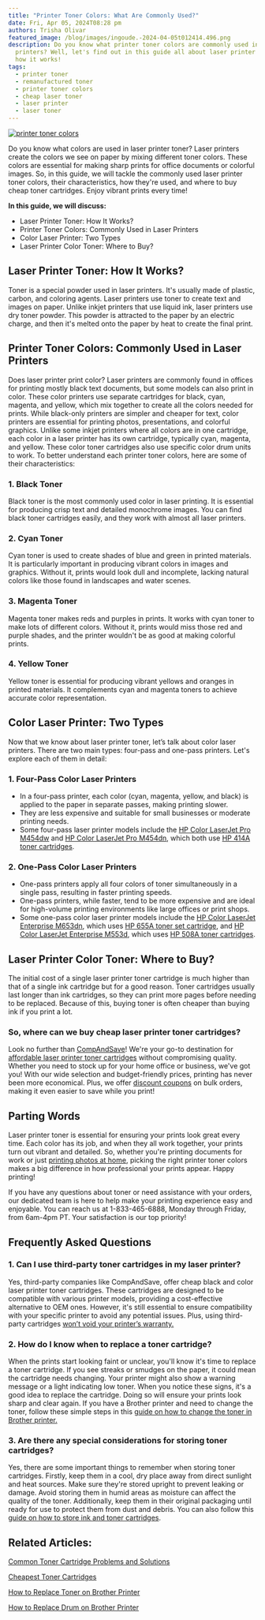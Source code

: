 ```yaml
---
title: "Printer Toner Colors: What Are Commonly Used?"
date: Fri, Apr 05, 2024T08:28 pm
authors: Trisha Olivar
featured_image: /blog/images/ingoude.-2024-04-05t012414.496.png
description: Do you know what printer toner colors are commonly used in laser
  printers? Well, let's find out in this guide all about laser printer toner and
  how it works!
tags:
  - printer toner
  - remanufactured toner
  - printer toner colors
  - cheap laser toner
  - laser printer
  - laser toner
---
```

[![printer toner colors](/blog/images/ingoude.-2024-04-05t012414.496.png "Printer Toner Colors: What Are Commonly Used?")](/blog/images/ingoude.-2024-04-05t012414.496.png)

Do you know what colors are used in laser printer toner? Laser printers create the colors we see on paper by mixing different toner colors. These colors are essential for making sharp prints for office documents or colorful images. So, in this guide, we will tackle the commonly used laser printer toner colors, their characteristics, how they're used, and where to buy cheap toner cartridges. Enjoy vibrant prints every time!

**In this guide, we will discuss:**

* Laser Printer Toner: How It Works?
* Printer Toner Colors: Commonly Used in Laser Printers
* Color Laser Printer: Two Types
* Laser Printer Color Toner: Where to Buy?

## Laser Printer Toner: How It Works?

Toner is a special powder used in laser printers. It's usually made of plastic, carbon, and coloring agents. Laser printers use toner to create text and images on paper. Unlike inkjet printers that use liquid ink, laser printers use dry toner powder. This powder is attracted to the paper by an electric charge, and then it's melted onto the paper by heat to create the final print.

## Printer Toner Colors: Commonly Used in Laser Printers

Does laser printer print color? Laser printers are commonly found in offices for printing mostly black text documents, but some models can also print in color. These color printers use separate cartridges for black, cyan, magenta, and yellow, which mix together to create all the colors needed for prints. While black-only printers are simpler and cheaper for text, color printers are essential for printing photos, presentations, and colorful graphics. Unlike some inkjet printers where all colors are in one cartridge, each color in a laser printer has its own cartridge, typically cyan, magenta, and yellow. These color toner cartridges also use specific color drum units to work. To better understand each printer toner colors, here are some of their characteristics:

### 1. Black Toner

Black toner is the most commonly used color in laser printing. It is essential for producing crisp text and detailed monochrome images. You can find black toner cartridges easily, and they work with almost all laser printers.

### 2. Cyan Toner

Cyan toner is used to create shades of blue and green in printed materials. It is particularly important in producing vibrant colors in images and graphics. Without it, prints would look dull and incomplete, lacking natural colors like those found in landscapes and water scenes. 

### 3. Magenta Toner

Magenta toner makes reds and purples in prints. It works with cyan toner to make lots of different colors. Without it, prints would miss those red and purple shades, and the printer wouldn't be as good at making colorful prints.

### 4. Yellow Toner

Yellow toner is essential for producing vibrant yellows and oranges in printed materials. It complements cyan and magenta toners to achieve accurate color representation.

## Color Laser Printer: Two Types

Now that we know about laser printer toner, let’s talk about color laser printers. There are two main types: four-pass and one-pass printers. Let's explore each of them in detail:

### 1. Four-Pass Color Laser Printers

* In a four-pass printer, each color (cyan, magenta, yellow, and black) is applied to the paper in separate passes, making printing slower.
* They are less expensive and suitable for small businesses or moderate printing needs.
* Some four-pass laser printer models include the [HP Color LaserJet Pro M454dw](https://www.compandsave.com/hp/color-laserjet/pro-m454dw-toner-cartridges) and [HP Color LaserJet Pro M454dn](https://www.compandsave.com/hp/color-laserjet/pro-m454dn-toner-cartridges), which both use [HP 414A toner cartridges](https://www.compandsave.com/hp/414a-toner-cartridges/w2020a-w2021a-w2022a-w2023a-4-combo).

### 2. One-Pass Color Laser Printers

* One-pass printers apply all four colors of toner simultaneously in a single pass, resulting in faster printing speeds.
* One-pass printers, while faster, tend to be more expensive and are ideal for high-volume printing environments like large offices or print shops.
* Some one-pass color laser printer models include the [HP Color LaserJet Enterprise M653dn](https://www.compandsave.com/hp/color-laserjet/enterprise-m653dn-toner-cartridges), which uses [HP 655A toner set cartridge](https://www.compandsave.com/hp/color-laserjet/enterprise-m653dn-g-7078/655a-toner-cartridges-s-7477/cf450a-cf451a-cf452a-cf453a-4-combo-p-23257), and [HP Color LaserJet Enterprise M553d](https://www.compandsave.com/hp/color-laserjet/enterprise-m553dn-toner-cartridges), which uses [HP 508A toner cartridges](https://www.compandsave.com/hp/color-laserjet/enterprise-m553dn-g-6718/508a-toner-cartridges-s-12550/cf360a-cf361a-cf363a-cf362a-4-combo-p-12555). 

## Laser Printer Color Toner: Where to Buy?

The initial cost of a single laser printer toner cartridge is much higher than that of a single ink cartridge but for a good reason. Toner cartridges usually last longer than ink cartridges, so they can print more pages before needing to be replaced. Because of this, buying toner is often cheaper than buying ink if you print a lot.

### So, where can we buy cheap laser printer toner cartridges?

Look no further than [CompAndSave](https://www.compandsave.com/)! We're your go-to destination for [affordable laser printer toner cartridges](https://www.compandsave.com/top-5-cheap-toner-cartridges) without compromising quality. Whether you need to stock up for your home office or business, we've got you! With our wide selection and budget-friendly prices, printing has never been more economical. Plus, we offer [discount coupons](https://www.compandsave.com/coupon) on bulk orders, making it even easier to save while you print!

## Parting Words

Laser printer toner is essential for ensuring your prints look great every time. Each color has its job, and when they all work together, your prints turn out vibrant and detailed. So, whether you're printing documents for work or just [printing photos at home](https://www.compandsave.com/how-to-print-high-quality-photos-at-home), picking the right printer toner colors makes a big difference in how professional your prints appear. Happy printing!

If you have any questions about toner or need assistance with your orders, our dedicated team is here to help make your printing experience easy and enjoyable. You can reach us at 1-833-465-6888, Monday through Friday, from 6am-4pm PT. Your satisfaction is our top priority!

## Frequently Asked Questions

### 1. Can I use third-party toner cartridges in my laser printer?

Yes, third-party companies like CompAndSave, offer cheap black and color laser printer toner cartridges. These cartridges are designed to be compatible with various printer models, providing a cost-effective alternative to OEM ones. However, it's still essential to ensure compatibility with your specific printer to avoid any potential issues. Plus, using third-party cartridges [won’t void your printer’s warranty.](https://www.compandsave.com/help/articles/360015776352/will-using-these-cartridges-void-my-warranty)

### 2. How do I know when to replace a toner cartridge?

When the prints start looking faint or unclear, you'll know it's time to replace a toner cartridge. If you see streaks or smudges on the paper, it could mean the cartridge needs changing. Your printer might also show a warning message or a light indicating low toner. When you notice these signs, it's a good idea to replace the cartridge. Doing so will ensure your prints look sharp and clear again. If you have a Brother printer and need to change the toner, follow these simple steps in this [guide on how to change the toner in Brother printer.](https://www.compandsave.com/how-to-change-toner-in-brother-printer-guide)

### 3. Are there any special considerations for storing toner cartridges?

Yes, there are some important things to remember when storing toner cartridges. Firstly, keep them in a cool, dry place away from direct sunlight and heat sources. Make sure they're stored upright to prevent leaking or damage. Avoid storing them in humid areas as moisture can affect the quality of the toner. Additionally, keep them in their original packaging until ready for use to protect them from dust and debris. You can also follow this [guide on how to store ink and toner cartridges](https://www.compandsave.com/how-to-store-printer-ink-cartridges).

## Related Articles: 

[Common Toner Cartridge Problems and Solutions](https://www.compandsave.com/troubleshoot-remanufactured-toner-cartridge-problems-guide)

[Cheapest Toner Cartridges](https://www.compandsave.com/top-5-cheap-toner-cartridges)

[How to Replace Toner on Brother Printer](https://www.compandsave.com/how-to-change-toner-in-brother-printer-guide)

[How to Replace Drum on Brother Printer](https://www.compandsave.com/how-to-replace-the-drum-on-brother-printer-guide)
